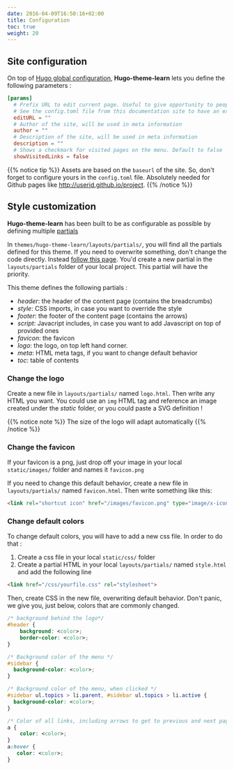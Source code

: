 ```yaml
---
date: 2016-04-09T16:50:16+02:00
title: Configuration
toc: true
weight: 20
---
```


## Site configuration

On top of [Hugo global configuration](https://gohugo.io/overview/configuration/), **Hugo-theme-learn** lets you define the following parameters :

```toml
[params]
  # Prefix URL to edit current page. Useful to give opportunity to people to create merge request for your doc.
  # See the config.toml file from this documentation site to have an example.
  editURL = ""
  # Author of the site, will be used in meta information
  author = ""
  # Description of the site, will be used in meta information
  description = ""
  # Shows a checkmark for visited pages on the menu. Default to false
  showVisitedLinks = false
```

{{% notice tip %}}
Assets are based on the `baseurl` of the site. So, don't forget to configure yours in the `config.toml` file. Absolutely needed for Github pages like http://userid.github.io/project.
{{% /notice %}}

## Style customization

**Hugo-theme-learn** has been built to be as configurable as possible by defining multiple [partials](https://gohugo.io/templates/partials/)

In `themes/hugo-theme-learn/layouts/partials/`, you will find all the partials defined for this theme. If you need to overwrite something, don't change the code directly. Instead [follow this page](https://gohugo.io/themes/customizing/). You'd create a new partial in the `layouts/partials` folder of your local project. This partial will have the priority.

This theme defines the following partials :

- *header*: the header of the content page (contains the breadcrumbs)
- *style*: CSS imports, in case you want to override the style
- *footer*: the footer of the content page (contains the arrows)
- *script*:  Javacript includes, in case you want to add Javascript on top of provided ones
- *favicon*: the favicon
- *logo*: the logo, on top left hand corner.
- *meta*: HTML meta tags, if you want to change default behavior
- *toc*: table of contents

### Change the logo

Create a new file in `layouts/partials/` named `logo.html`. Then write any HTML you want.
You could use an `img` HTML tag and reference an image created under the *static* folder, or you could paste a SVG definition !

{{% notice note %}}
The size of the logo will adapt automatically
{{% /notice %}}

### Change the favicon

If your favicon is a png, just drop off your image in your local `static/images/` folder and names it `favicon.png`

If you need to change this default behavior, create a new file in `layouts/partials/` named `favicon.html`. Then write something like this:

```html
<link rel="shortcut icon" href="/images/favicon.png" type="image/x-icon" />
```

### Change default colors

To change default colors, you will have to add a new css file. In order to do that :

1. Create a css file in your local `static/css/` folder
2. Create a partial HTML in your local `layouts/partials/` named `style.html` and add the following line

```html
<link href="/css/yourfile.css" rel="stylesheet">
```

Then, create CSS in the new file, overwriting default behavior. Don't panic, we give you, just below, colors that are commonly changed.

```css
/* background behind the logo*/
#header {
    background: <color>;
    border-color: <color>;
}

/* Background color of the menu */
#sidebar {
  background-color: <color>;
}

/* Background color of the menu, when clicked */
#sidebar ul.topics > li.parent, #sidebar ul.topics > li.active {
  background-color: <color>;
}

/* Color of all links, including arrows to get to previous and next pages */
a {
    color: <color>;
}
a:hover {
   color: <color>;
}
```
